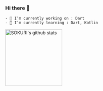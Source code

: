 ### Hi there 👋


```
- 🔭 I’m currently working on : Dart
- 🌱 I’m currently learning : Dart, Kotlin
```

<a href="https://github.com/22sonamu"><img align="center" style="height:180px" src="https://github-readme-stats.vercel.app/api?username=22sonamu8&show_icons=true&include_all_commits=true&theme=nord&hide_border=true" alt="SOKURI's github stats" /></a>


